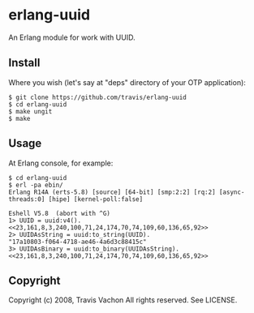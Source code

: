 # erlang-uuid

An Erlang module for work with UUID.

## Install

Where you wish (let's say at "deps" directory of your OTP application):

    $ git clone https://github.com/travis/erlang-uuid
    $ cd erlang-uuid
    $ make ungit
    $ make

## Usage

At Erlang console, for example:

    $ cd erlang-uuid
    $ erl -pa ebin/
    Erlang R14A (erts-5.8) [source] [64-bit] [smp:2:2] [rq:2] [async-threads:0] [hipe] [kernel-poll:false]

    Eshell V5.8  (abort with ^G)
    1> UUID = uuid:v4().
    <<23,161,8,3,240,100,71,24,174,70,74,109,60,136,65,92>>
    2> UUIDAsString = uuid:to_string(UUID).
    "17a10803-f064-4718-ae46-4a6d3c88415c"
    3> UUIDAsBinary = uuid:to_binary(UUIDAsString).
    <<23,161,8,3,240,100,71,24,174,70,74,109,60,136,65,92>>

## Copyright

Copyright (c) 2008, Travis Vachon
All rights reserved. See LICENSE.
